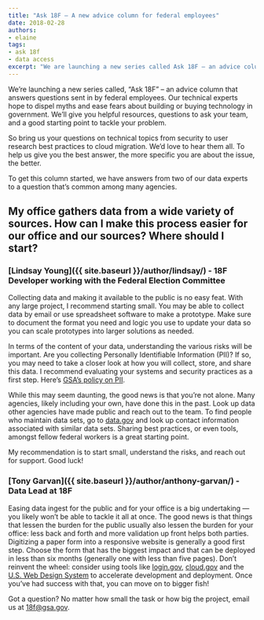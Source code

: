 ```yaml
---
title: "Ask 18F — A new advice column for federal employees"
date: 2018-02-28
authors:
- elaine
tags:
- ask 18f
- data access 
excerpt: "We are launching a new series called Ask 18F – an advice column that answers questions sent in by federal employees. Our technical experts hope to dispel myths and ease fears about building or buying technology in government. We aim to give you suggested resources, questions to ask your team and lastly, a good starting off point to tackle the problem you wish to solve. "
---
```


We’re launching a new series called, “Ask 18F” – an advice column that answers questions sent in by federal employees. Our technical experts hope to dispel myths and ease fears about building or buying technology in government. We’ll give you helpful resources, questions to ask your team, and a good starting point to tackle your problem.

So bring us your questions on technical topics from security to user research best practices to cloud migration. We’d love to hear them all. To help us give you the best answer, the more specific you are about the issue, the better.

To get this column started, we have answers from two of our data experts to a question that’s common among many agencies.

## My office gathers data from a wide variety of sources. How can I make this process easier for our office and our sources? Where should I start?

### [Lindsay Young]({{ site.baseurl }}/author/lindsay/) - 18F Developer working with the Federal Election Committee 

Collecting data and making it available to the public is no easy feat. With any large project, I recommend starting small. You may be able to collect data by email or use spreadsheet software to make a prototype. Make sure to document the format you need and logic you use to update your data so you can scale prototypes into larger solutions as needed. 

In terms of the content of your data, understanding the various risks will be important. Are you collecting Personally Identifiable Information (PII)? If so, you may need to take a closer look at how you will collect, store, and share this data. I recommend evaluating your systems and security practices as a first step. Here’s [GSA’s policy on PII](https://www.gsa.gov/reference/gsa-privacy-program/rules-and-policies-protecting-pii-privacy-act).

While this may seem daunting, the good news is that you’re not alone. Many agencies, likely including your own, have done this in the past. Look up data other agencies have made public and reach out to the team. To find people who maintain data sets, go to [data.gov](https://www.data.gov/) and look up contact information associated with similar data sets. Sharing best practices, or even tools, amongst fellow federal workers is a great starting point. 

My recommendation is to start small, understand the risks, and reach out for support. Good luck!

### [Tony Garvan]({{ site.baseurl }}/author/anthony-garvan/) - Data Lead at 18F 

Easing data ingest for the public and for your office is a big undertaking — you likely won’t be able to tackle it all at once. The good news is that things that lessen the burden for the public usually also lessen the burden for your office: less back and forth and more validation up front helps both parties. Digitizing a paper form into a responsive website is generally a good first step. Choose the form that has the biggest impact and that can be deployed in less than six months (generally one with less than five pages). Don’t reinvent the wheel: consider using tools like [login.gov](https://www.login.gov/), [cloud.gov](https://cloud.gov/) and the [U.S. Web Design System](https://designsystem.digital.gov/) to accelerate development and deployment. Once you’ve had success with that, you can move on to bigger fish!


Got a question? No matter how small the task or how big the project, email us at [18f@gsa.gov](mailto:18f@gsa.gov).
